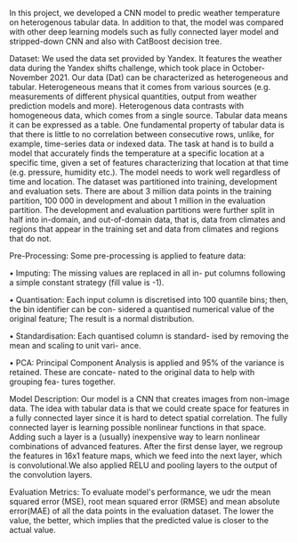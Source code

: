 In this project, we developed a CNN model to predic weather temperature on heterogenous tabular data. In addition to that, the model was compared with other deep learning models such as fully connected layer model and stripped-down CNN and also with CatBoost decision tree.

Dataset: We used the data set provided by Yandex. It features the weather data during the Yandex shifts challenge, which took place in October-November
2021. Our data (Dat) can be characterized as heterogeneous and tabular. Heterogeneous means that it comes from various sources (e.g. measurements of different physical quantities, output from weather prediction models and more). Heterogenous data contrasts with homogeneous data, which comes from a single source. Tabular data means it can be expressed as a table. One fundamental property of tabular data is that there is little to no correlation between consecutive rows, unlike, for example, time-series data or indexed data. The task at hand is to build a model that accurately finds the
temperature at a specific location at a specific time, given a set of features characterizing that location at that time (e.g. pressure, humidity etc.). The model needs to work well regardless of time and location. The dataset was partitioned into training, development and evaluation sets. There are about 3 million data points in the training partition, 100 000 in development and about 1 million in the evaluation partition. The development and evaluation partitions were further split in half into in-domain, and out-of-domain data, that is, data from climates and regions that appear in the training set and data from climates and regions that do not.


 Pre-Processing: Some pre-processing is applied to feature data:

• Imputing: The missing values are replaced in all in-
put columns following a simple constant strategy (fill
value is -1).

• Quantisation: Each input column is discretised into
100 quantile bins; then, the bin identifier can be con-
sidered a quantised numerical value of the original
feature; The result is a normal distribution.

• Standardisation: Each quantised column is standard-
ised by removing the mean and scaling to unit vari-
ance.

• PCA: Principal Component Analysis is applied and
95% of the variance is retained. These are concate-
nated to the original data to help with grouping fea-
tures together.

Model Description: Our model is a CNN that creates images from non-image data. The idea with tabular data is that we could create space for features in a fully connected layer since it is hard to detect spatial correlation. The fully connected layer is learning possible nonlinear functions in that space. Adding such a layer is a (usually) inexpensive way to learn nonlinear combinations of advanced features. After the first dense layer, we regroup the features in 16x1 feature maps, which we feed into the next layer, which is convolutional.We also applied RELU and pooling layers to the output of the convolution layers. 

Evaluation Metrics: To evaluate model's performance, we udr the mean squared error (MSE), root mean squared error (RMSE) and mean absolute error(MAE) of all the data points in the evaluation dataset. The lower the value, the better, which implies that the predicted value is closer to the actual value.

